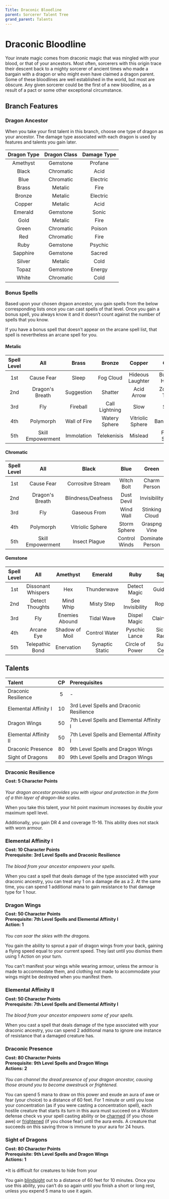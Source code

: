 ```yaml
---
Title: Draconic Bloodline
parent: Sorcerer Talent Tree
grand_parent: Talents
---
```

 
# Draconic Bloodline
Your innate magic comes from draconic magic that was mingled with your blood, or that of your ancestors. Most often, sorcerers with this origin trace their descent back to a mighty sorcerer of ancient times who made a bargain with a dragon or who might even have claimed a dragon parent. Some of these bloodlines are well established in the world, but most are obscure. Any given sorcerer could be the first of a new bloodline, as a result of a pact or some other exceptional circumstance.

## Branch Features

### Dragon Ancestor
When you take your first talent in this branch, choose one type of dragon as your ancestor. The damage type associated with each dragon is used by features and talents you gain later.

| Dragon Type | Dragon Class | Damage Type |
|:-----------:|:------------:|:-----------:|
| Amethyst | Gemstone  | Profane |
| Black    | Chromatic | Acid |
| Blue     | Chromatic | Electric |
| Brass    | Metalic   | Fire |
| Bronze   | Metalic   | Electric  |
| Copper   | Metalic   | Acid |
| Emerald  | Gemstone  | Sonic|
| Gold     | Metalic   | Fire |
| Green    | Chromatic | Poison |
| Red      | Chromatic | Fire |
| Ruby     | Gemstone  | Psychic |
| Sapphire | Gemstone  | Sacred |
| Silver   | Metalic   | Cold |
| Topaz    | Gemstone  | Energy |
| White    | Chromatic | Cold |

### Bonus Spells
Based upon your chosen drgaon ancestor, you gain spells from the below corresponding lists once you can cast spells of that level. Once you gain a bonus spell, you always know it and it doesn’t count against the number of spells that you know.
 
If you have a bonus spell that doesn’t appear on the arcane spell list, that spell is nevertheless an arcane spell for you.


#### Metalic 
| Spell Level | All | Brass | Bronze | Copper | Gold | Silver |
|:-----------:|:---:|:-----:|:------:|:------:|:----:|:------:|
| 1st | Cause Fear        | Sleep        | Fog Cloud       | Hideous Laughter | Burning Hands | Ice Knife    |
| 2nd | Dragon's Breath   | Suggestion   | Shatter         | Acid Arrow       | Zone of Truth | Hold Person  |
| 3rd | Fly               | Fireball     | Call Lightning  | Slow             | Slow          | Feign Death  |
| 4th | Polymorph         | Wall of Fire | Watery Sphere   | Vitriolic Sphere | Banishment    | Ice Storm    |
| 5th | Skill Empowerment | Immolation   | Telekenisis     | Mislead          | Flame Strike  | Hold Monster | 

#### Chromatic 
| Spell Level | All | Black | Blue | Green | Red | White |
|:-----------:|:---:|:----:|:----:|:----:|:-----:|:-----:|
| 1st | Cause Fear        | Corrositve Stream  | Witch Bolt    | Charm Person    | Burning Hands  | Frost Fingers |
| 2nd | Dragon's Breath   | Blindness/Deafness | Dust Devil    | Invisibility    | Heat Metal     | Binding Ice   |
| 3rd | Fly               | Gaseous From       | Wind Wall     | Stinking Cloud  | Erupting Earth | Sleet Storm   |
| 4th | Polymorph         | Vitriolic Sphere   | Storm Sphere  | Graspng Vine    | Stone Shape    | Ice Storm     |
| 5th | Skill Empowerment | Insect Plague      | Control Winds | Dominate Person | Immolation     | Cone of Cold  |

#### Gemstone
| Spell Level | All | Amethyst | Emerald | Ruby | Sapphire | Topaz |
|:-----------:|:---:|:--------:|:-------:|:----:|:--------:|:-----:|
| 1st | Dissonant Whispers | Hex            | Thunderwave     | Detect Magic     | Guiding Bolt       | Magic Missile      | 
| 2nd | Detect Thoughts    | Mind Whip      | Misty Step      | See Invisibility | Rope Trick         | Borrowed Knowledge |
| 3rd | Fly                | Enemies Abound | Tidal Wave      | Dispel Magic     | Clairvoyance       | Counterspell       |
| 4th | Arcane Eye         | Shadow of Moil | Control Water   | Pyschic Lance    | Sickening Radiance | Confusion          |
| 5th | Telepathic Bond    | Enervation     | Synaptic Static | Circle of Power  | Summon Celestial   | Arcane Hand        |

## Talents
 
| Talent | CP | Prerequisites |
|:-------|:--:|:--------------|
| Draconic Resilience   | 5  | - |  
| Elemental Affinity I  | 10 | 3rd Level Spells and Draconic Resilience | 
| Dragon Wings          | 50 | 7th Level Spells and Elemental Affinity I |  
| Elemental Affinity II | 50 | 7th Level Spells and Elemental Affinity I |
| Draconic Presence     | 80 | 9th Level Spells and Dragon Wings |  
| Sight of Dragons      | 80 | 9th Level Spells and Dragon Wings |  

###  Draconic Resilience
<div style="margin-top:-10px;"></div>
 
#### **Cost:** 5 Character Points
*Your dragon ancestor provides you with vigour and protection in the form of a thin layer of dragon-like scales.*

When you take this talent, your hit point maximum increases by double your maximum spell level.

Additionally, you gain DR 4 and coverage 11-16. This ability does not stack with worn armour. 

### Elemental Affinity I
 
<div style="margin-top:-10px;"></div>
 
#### **Cost:** 10 Character Points<br>**Prerequisite:** 3rd Level Spells and Draconic Resilience
*The blood from your ancestor empowers your spells.*

When you cast a spell that deals damage of the type associated with your draconic ancestry, you can treat any 1 on a damage die as a 2. At the same time, you can spend 1 additional mana to gain resistance to that damage type for 1 hour.

### Dragon Wings 
<div style="margin-top:-10px;"></div>
 
#### **Cost:** 50 Character Points<br>**Prerequisite:** 7th Level Spells and Elemental Affinity I<br>**Action:** 1
*You can soar the skies with the dragons.*

You gain the ability to sprout a pair of dragon wings from your back, gaining a flying speed equal to your current speed. They last until you dismiss them using 1 Action on your turn.

You can’t manifest your wings while wearing armour, unless the armour is made to accommodate them, and clothing not made to accommodate your wings might be destroyed when you manifest them.

### Elemental Affinity II
 
<div style="margin-top:-10px;"></div>
 
#### **Cost:** 50 Character Points<br>**Prerequisite:** 7th Level Spells and Elemental Affinity I
*The blood from your ancestor empowers some of your spells.*

When you cast a spell that deals damage of the type associated with your draconic ancestry, you can spend 2 additional mana to ignore one instance of resistance that a damaged creature has.

### Draconic Presence
 
<div style="margin-top:-10px;"></div>
 
#### **Cost:** 80 Character Points<br>**Prerequisite:** 9th Level Spells and Dragon Wings<br>**Actions:** 2
*You can channel the dread presence of your dragon ancestor, causing those around you to become awestruck or frightened.*

You can spend 5 mana to draw on this power and exude an aura of awe or fear (your choice) to a distance of 60 feet. For 1 minute or until you lose your concentration (as if you were casting a concentration spell), each hostile creature that starts its turn in this aura must succeed on a Wisdom defense check vs your spell casting ability or be [charmed](https://stormchaserroleplaying.com/stormchaserRPG/Conditions/Charmed/) (if you chose awe) or [frightened](https://stormchaserroleplaying.com/stormchaserRPG/Conditions/Frightened/) (if you chose fear) until the aura ends. A creature that succeeds on this saving throw is immune to your aura for 24 hours.

### Sight of Dragons
<div style="margin-top:-10px;"></div>
 
#### **Cost:** 80 Character Points<br>**Prerequisite:** 9th Level Spells and Dragon Wings<br>**Actions:** 1
*It is difficult for creatures to hide from your 

You gain [blindsight]() out to a distance of 60 feet for 10 minutes. Once you use this ability, you can’t do so again until you finish a short or long rest, unless you expend 5 mana to use it again.
